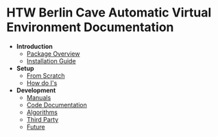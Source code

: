 # HTW Berlin Cave Automatic Virtual Environment Documentation

* **Introduction**
	* [Package Overview](General.md)
	* [Installation Guide](Installation.md)
* **Setup**
	* [From Scratch](FromScratch.md)
	* [How do I's](HowDoI.md)
* **Development**
	* [Manuals](Manual/List.md)
	* [Code Documentation](Code/Namespaces.md)
	* [Algorithms](Algorithms.md)
	* [Third Party](ThirdParty.md)
	* [Future](Future.md)
